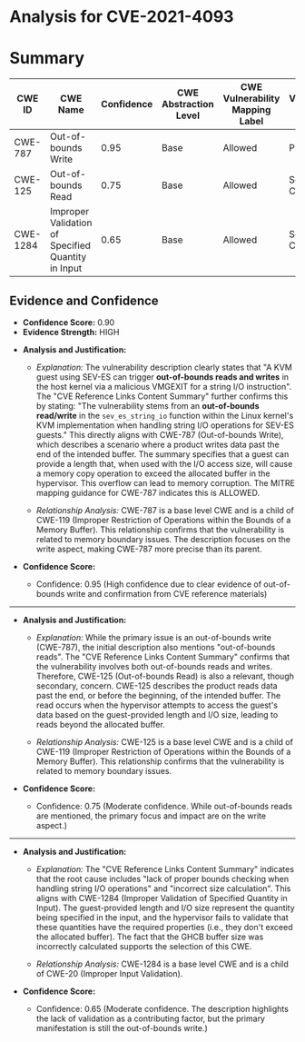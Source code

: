 # Analysis for CVE-2021-4093

# Summary
| CWE ID | CWE Name | Confidence | CWE Abstraction Level | CWE Vulnerability Mapping Label | CWE-Vulnerability Mapping Notes |
|---|---|---|---|---|---|
| CWE-787 | Out-of-bounds Write | 0.95 | Base | Allowed | Primary CWE |
| CWE-125 | Out-of-bounds Read | 0.75 | Base | Allowed | Secondary Candidate |
| CWE-1284 | Improper Validation of Specified Quantity in Input | 0.65 | Base | Allowed | Secondary Candidate |

## Evidence and Confidence

*   **Confidence Score:** 0.90
*   **Evidence Strength:** HIGH

- **Analysis and Justification:**  
  - *Explanation:* The vulnerability description clearly states that "A KVM guest using SEV-ES can trigger **out-of-bounds reads and writes** in the host kernel via a malicious VMGEXIT for a string I/O instruction". The "CVE Reference Links Content Summary" further confirms this by stating: "The vulnerability stems from an **out-of-bounds read/write** in the `sev_es_string_io` function within the Linux kernel's KVM implementation when handling string I/O operations for SEV-ES guests." This directly aligns with CWE-787 (Out-of-bounds Write), which describes a scenario where a product writes data past the end of the intended buffer. The summary specifies that a guest can provide a length that, when used with the I/O access size, will cause a memory copy operation to exceed the allocated buffer in the hypervisor. This overflow can lead to memory corruption. The MITRE mapping guidance for CWE-787 indicates this is ALLOWED.

  - *Relationship Analysis:* CWE-787 is a base level CWE and is a child of CWE-119 (Improper Restriction of Operations within the Bounds of a Memory Buffer). This relationship confirms that the vulnerability is related to memory boundary issues. The description focuses on the write aspect, making CWE-787 more precise than its parent.

- **Confidence Score:**  
  - Confidence: 0.95 (High confidence due to clear evidence of out-of-bounds write and confirmation from CVE reference materials)

---

- **Analysis and Justification:**  
  - *Explanation:* While the primary issue is an out-of-bounds write (CWE-787), the initial description also mentions "out-of-bounds reads". The "CVE Reference Links Content Summary" confirms that the vulnerability involves both out-of-bounds reads and writes. Therefore, CWE-125 (Out-of-bounds Read) is also a relevant, though secondary, concern. CWE-125 describes the product reads data past the end, or before the beginning, of the intended buffer. The read occurs when the hypervisor attempts to access the guest's data based on the guest-provided length and I/O size, leading to reads beyond the allocated buffer.

  - *Relationship Analysis:* CWE-125 is a base level CWE and is a child of CWE-119 (Improper Restriction of Operations within the Bounds of a Memory Buffer). This relationship confirms that the vulnerability is related to memory boundary issues.

- **Confidence Score:**  
  - Confidence: 0.75 (Moderate confidence. While out-of-bounds reads are mentioned, the primary focus and impact are on the write aspect.)

---

- **Analysis and Justification:**
  - *Explanation:* The "CVE Reference Links Content Summary" indicates that the root cause includes "lack of proper bounds checking when handling string I/O operations" and "incorrect size calculation". This aligns with CWE-1284 (Improper Validation of Specified Quantity in Input). The guest-provided length and I/O size represent the quantity being specified in the input, and the hypervisor fails to validate that these quantities have the required properties (i.e., they don't exceed the allocated buffer). The fact that the GHCB buffer size was incorrectly calculated supports the selection of this CWE.

  - *Relationship Analysis:* CWE-1284 is a base level CWE and is a child of CWE-20 (Improper Input Validation).

- **Confidence Score:**
  - Confidence: 0.65 (Moderate confidence. The description highlights the lack of validation as a contributing factor, but the primary manifestation is still the out-of-bounds write.)